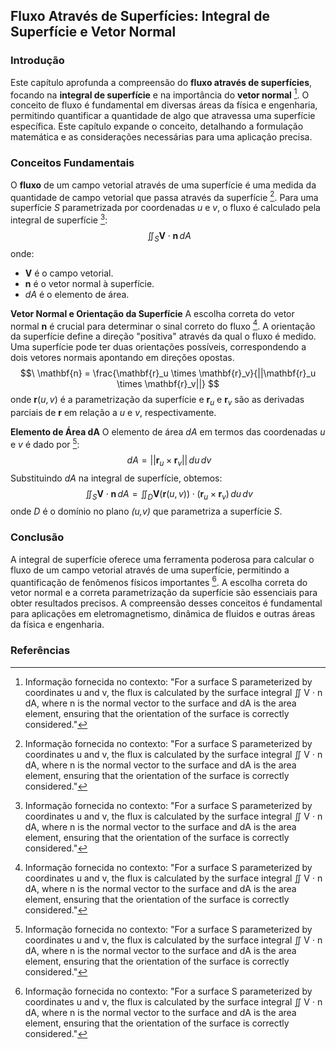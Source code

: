 ## Fluxo Através de Superfícies: Integral de Superfície e Vetor Normal

### Introdução
Este capítulo aprofunda a compreensão do **fluxo através de superfícies**, focando na **integral de superfície** e na importância do **vetor normal** [^1]. O conceito de fluxo é fundamental em diversas áreas da física e engenharia, permitindo quantificar a quantidade de algo que atravessa uma superfície específica. Este capítulo expande o conceito, detalhando a formulação matemática e as considerações necessárias para uma aplicação precisa.

### Conceitos Fundamentais
O **fluxo** de um campo vetorial através de uma superfície é uma medida da quantidade de campo vetorial que passa através da superfície [^1]. Para uma superfície *S* parametrizada por coordenadas *u* e *v*, o fluxo é calculado pela integral de superfície [^1]:
$$\
\iint_S \mathbf{V} \cdot \mathbf{n} \, dA
$$
onde:
- $\mathbf{V}$ é o campo vetorial.
- $\mathbf{n}$ é o vetor normal à superfície.
- *dA* é o elemento de área.

**Vetor Normal e Orientação da Superfície**
A escolha correta do vetor normal $\mathbf{n}$ é crucial para determinar o sinal correto do fluxo [^1]. A orientação da superfície define a direção "positiva" através da qual o fluxo é medido. Uma superfície pode ter duas orientações possíveis, correspondendo a dois vetores normais apontando em direções opostas.
$$\
\mathbf{n} = \frac{\mathbf{r}_u \times \mathbf{r}_v}{||\mathbf{r}_u \times \mathbf{r}_v||}
$$
onde $\mathbf{r}(u,v)$ é a parametrização da superfície e $\mathbf{r}_u$ e $\mathbf{r}_v$ são as derivadas parciais de $\mathbf{r}$ em relação a *u* e *v*, respectivamente.

**Elemento de Área dA**
O elemento de área *dA* em termos das coordenadas *u* e *v* é dado por [^1]:
$$\
dA = ||\mathbf{r}_u \times \mathbf{r}_v|| \, du \, dv
$$
Substituindo *dA* na integral de superfície, obtemos:
$$\
\iint_S \mathbf{V} \cdot \mathbf{n} \, dA = \iint_D \mathbf{V}(\mathbf{r}(u,v)) \cdot (\mathbf{r}_u \times \mathbf{r}_v) \, du \, dv
$$
onde *D* é o domínio no plano *(u,v)* que parametriza a superfície *S*.

### Conclusão
A integral de superfície oferece uma ferramenta poderosa para calcular o fluxo de um campo vetorial através de uma superfície, permitindo a quantificação de fenômenos físicos importantes [^1]. A escolha correta do vetor normal e a correta parametrização da superfície são essenciais para obter resultados precisos. A compreensão desses conceitos é fundamental para aplicações em eletromagnetismo, dinâmica de fluidos e outras áreas da física e engenharia.

### Referências
[^1]: Informação fornecida no contexto: "For a surface S parameterized by coordinates u and v, the flux is calculated by the surface integral ∬ V · n dA, where n is the normal vector to the surface and dA is the area element, ensuring that the orientation of the surface is correctly considered."
<!-- END -->